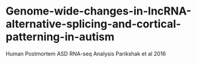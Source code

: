 # Genome-wide-changes-in-lncRNA-alternative-splicing-and-cortical-patterning-in-autism
Human Postmortem ASD RNA-seq Analysis Parikshak et al 2016
